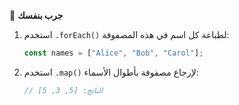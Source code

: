 🧪 **جرب بنفسك**

1.	استخدم `.forEach()` لطباعة كل اسم في هذه المصفوفة:
    ```javascript
    const names = ["Alice", "Bob", "Carol"];
    ```
2.	استخدم `.map()` لإرجاع مصفوفة بأطوال الأسماء:
    ```javascript
    // الناتج: [5, 3, 5]
    ```
